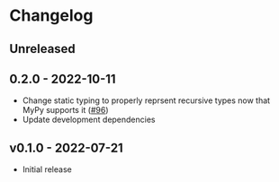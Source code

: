 # Changelog

## Unreleased

## 0.2.0 - 2022-10-11
- Change static typing to properly reprsent recursive types now that MyPy supports it ([#96](https://github.com/metadsl/python-code-data/pull/96))
- Update development dependencies

## v0.1.0 - 2022-07-21
- Initial release